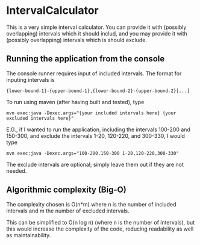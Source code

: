 # IntervalCalculator

This is a very simple interval calculator. You can provide it with (possibly overlapping) intervals which it should includ, and you may provide it with (possibly overlapping) intervals which is should exclude.

## Running the application from the console

The console runner requires input of included intervals. The format for inputing intervals is

    {lower-bound-1}-{upper-bound-1},{lower-bound-2}-{upper-bound-2}[...]

To run using maven (after having built and tested), type

    mvn exec:java -Dexec.args="{your included intervals here} {your excluded intervals here}"

E.G., if I wanted to run the application, including the intervals 100-200 and 150-300, and exclude the intervals 1-20, 120-220, and 300-330, I would type

    mvn exec:java -Dexec.args="100-200,150-300 1-20,120-220,300-330"

The exclude intervals are optional; simply leave them out if they are not needed.

## Algorithmic complexity (Big-O)

The complexity chosen is O(n*m) where n is the number of included intervals and m the number of excluded intervals.

This can be simplified to O(n log n) (where n is the number of intervals), but this would increase the complexity of the code, reducing readability as well as maintainability.
